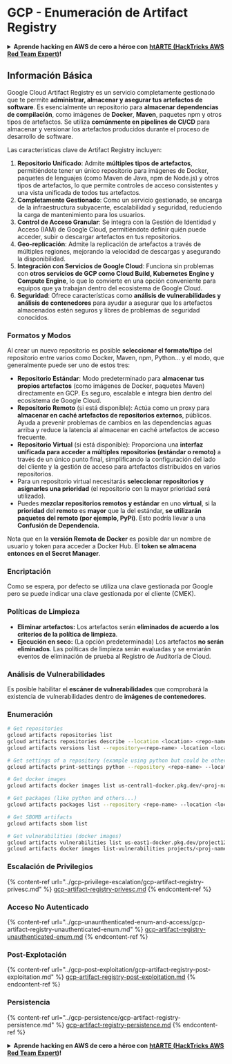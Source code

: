 # GCP - Enumeración de Artifact Registry

<details>

<summary><strong>Aprende hacking en AWS de cero a héroe con</strong> <a href="https://training.hacktricks.xyz/courses/arte"><strong>htARTE (HackTricks AWS Red Team Expert)</strong></a><strong>!</strong></summary>

Otras formas de apoyar a HackTricks:

* Si quieres ver a tu **empresa anunciada en HackTricks** o **descargar HackTricks en PDF**, consulta los [**PLANES DE SUSCRIPCIÓN**](https://github.com/sponsors/carlospolop)!
* Consigue el [**merchandising oficial de PEASS & HackTricks**](https://peass.creator-spring.com)
* Descubre [**La Familia PEASS**](https://opensea.io/collection/the-peass-family), nuestra colección de [**NFTs exclusivos**](https://opensea.io/collection/the-peass-family)
* **Únete al** 💬 [**grupo de Discord**](https://discord.gg/hRep4RUj7f) o al [**grupo de Telegram**](https://t.me/peass) o **sígueme** en **Twitter** 🐦 [**@carlospolopm**](https://twitter.com/carlospolopm)**.**
* **Comparte tus trucos de hacking enviando PRs a los repositorios** [**HackTricks**](https://github.com/carlospolop/hacktricks) y [**HackTricks Cloud**](https://github.com/carlospolop/hacktricks-cloud)
* de github.

</details>

## Información Básica

Google Cloud Artifact Registry es un servicio completamente gestionado que te permite **administrar, almacenar y asegurar tus artefactos de software**. Es esencialmente un repositorio para **almacenar dependencias de compilación**, como imágenes de **Docker**, **Maven**, paquetes npm y otros tipos de artefactos. Se utiliza **comúnmente en pipelines de CI/CD** para almacenar y versionar los artefactos producidos durante el proceso de desarrollo de software.

Las características clave de Artifact Registry incluyen:

1. **Repositorio Unificado**: Admite **múltiples tipos de artefactos**, permitiéndote tener un único repositorio para imágenes de Docker, paquetes de lenguajes (como Maven de Java, npm de Node.js) y otros tipos de artefactos, lo que permite controles de acceso consistentes y una vista unificada de todos tus artefactos.
2. **Completamente Gestionado**: Como un servicio gestionado, se encarga de la infraestructura subyacente, escalabilidad y seguridad, reduciendo la carga de mantenimiento para los usuarios.
3. **Control de Acceso Granular**: Se integra con la Gestión de Identidad y Acceso (IAM) de Google Cloud, permitiéndote definir quién puede acceder, subir o descargar artefactos en tus repositorios.
4. **Geo-replicación**: Admite la replicación de artefactos a través de múltiples regiones, mejorando la velocidad de descargas y asegurando la disponibilidad.
5. **Integración con Servicios de Google Cloud**: Funciona sin problemas con **otros servicios de GCP como Cloud Build, Kubernetes Engine y Compute Engine**, lo que lo convierte en una opción conveniente para equipos que ya trabajan dentro del ecosistema de Google Cloud.
6. **Seguridad**: Ofrece características como **análisis de vulnerabilidades y análisis de contenedores** para ayudar a asegurar que los artefactos almacenados estén seguros y libres de problemas de seguridad conocidos.

### Formatos y Modos

Al crear un nuevo repositorio es posible **seleccionar el formato/tipo** del repositorio entre varios como Docker, Maven, npm, Python... y el modo, que generalmente puede ser uno de estos tres:

* **Repositorio Estándar**: Modo predeterminado para **almacenar tus propios artefactos** (como imágenes de Docker, paquetes Maven) directamente en GCP. Es seguro, escalable e integra bien dentro del ecosistema de Google Cloud.
* **Repositorio Remoto** (si está disponible): Actúa como un proxy para **almacenar en caché artefactos de repositorios externos**, públicos. Ayuda a prevenir problemas de cambios en las dependencias aguas arriba y reduce la latencia al almacenar en caché artefactos de acceso frecuente.
* **Repositorio Virtual** (si está disponible): Proporciona una **interfaz unificada para acceder a múltiples repositorios (estándar o remoto)** a través de un único punto final, simplificando la configuración del lado del cliente y la gestión de acceso para artefactos distribuidos en varios repositorios.
* Para un repositorio virtual necesitarás **seleccionar repositorios y asignarles una prioridad** (el repositorio con la mayor prioridad será utilizado).
* Puedes **mezclar repositorios remotos y estándar** en uno **virtual**, si la **prioridad** del **remoto** es **mayor** que la del estándar, **se utilizarán paquetes del remoto (por ejemplo, PyPi)**. Esto podría llevar a una **Confusión de Dependencia.**

Nota que en la **versión Remota de Docker** es posible dar un nombre de usuario y token para acceder a Docker Hub. El **token se almacena entonces en el Secret Manager**.

### Encriptación

Como se espera, por defecto se utiliza una clave gestionada por Google pero se puede indicar una clave gestionada por el cliente (CMEK).

### Políticas de Limpieza

* **Eliminar artefactos:** Los artefactos serán **eliminados de acuerdo a los criterios de la política de limpieza**.
* **Ejecución en seco:** (La opción predeterminada) Los artefactos **no serán eliminados**. Las políticas de limpieza serán evaluadas y se enviarán eventos de eliminación de prueba al Registro de Auditoría de Cloud.

### Análisis de Vulnerabilidades

Es posible habilitar el **escáner de vulnerabilidades** que comprobará la existencia de vulnerabilidades dentro de **imágenes de contenedores**.

### Enumeración
```bash
# Get repositories
gcloud artifacts repositories list
gcloud artifacts repositories describe --location <location> <repo-name>
gcloud artifacts versions list --repository=<repo-name> -location <location> --package <package-name>

# Get settings of a repository (example using python but could be other)
gcloud artifacts print-settings python --repository <repo-name> --location <location>

# Get docker images
gcloud artifacts docker images list us-central1-docker.pkg.dev/<proj-name>/<repo-name>

# Get packages (like python and others...)
gcloud artifacts packages list --repository <repo-name> --location <location>

# Get SBOMB artifacts
gcloud artifacts sbom list

# Get vulnerabilities (docker images)
gcloud artifacts vulnerabilities list us-east1-docker.pkg.dev/project123/repository123/someimage@sha256:49765698074d6d7baa82f
gcloud artifacts docker images list-vulnerabilities projects/<proj-name>/locations/<location>/scans/<scan-uuid>
```
### Escalación de Privilegios

{% content-ref url="../gcp-privilege-escalation/gcp-artifact-registry-privesc.md" %}
[gcp-artifact-registry-privesc.md](../gcp-privilege-escalation/gcp-artifact-registry-privesc.md)
{% endcontent-ref %}

### Acceso No Autenticado

{% content-ref url="../gcp-unaunthenticated-enum-and-access/gcp-artifact-registry-unauthenticated-enum.md" %}
[gcp-artifact-registry-unauthenticated-enum.md](../gcp-unaunthenticated-enum-and-access/gcp-artifact-registry-unauthenticated-enum.md)
{% endcontent-ref %}

### Post-Explotación

{% content-ref url="../gcp-post-exploitation/gcp-artifact-registry-post-exploitation.md" %}
[gcp-artifact-registry-post-exploitation.md](../gcp-post-exploitation/gcp-artifact-registry-post-exploitation.md)
{% endcontent-ref %}

### Persistencia

{% content-ref url="../gcp-persistence/gcp-artifact-registry-persistence.md" %}
[gcp-artifact-registry-persistence.md](../gcp-persistence/gcp-artifact-registry-persistence.md)
{% endcontent-ref %}

<details>

<summary><strong>Aprende hacking en AWS de cero a héroe con</strong> <a href="https://training.hacktricks.xyz/courses/arte"><strong>htARTE (HackTricks AWS Red Team Expert)</strong></a><strong>!</strong></summary>

Otras formas de apoyar a HackTricks:

* Si quieres ver tu **empresa anunciada en HackTricks** o **descargar HackTricks en PDF**, consulta los [**PLANES DE SUSCRIPCIÓN**](https://github.com/sponsors/carlospolop)!
* Consigue el [**merchandising oficial de PEASS & HackTricks**](https://peass.creator-spring.com)
* Descubre [**La Familia PEASS**](https://opensea.io/collection/the-peass-family), nuestra colección de [**NFTs**](https://opensea.io/collection/the-peass-family) exclusivos
* **Únete al** 💬 [**grupo de Discord**](https://discord.gg/hRep4RUj7f) o al [**grupo de telegram**](https://t.me/peass) o **sígueme** en **Twitter** 🐦 [**@carlospolopm**](https://twitter.com/carlospolopm)**.**
* **Comparte tus trucos de hacking enviando PRs a los repositorios de GitHub** [**HackTricks**](https://github.com/carlospolop/hacktricks) y [**HackTricks Cloud**](https://github.com/carlospolop/hacktricks-cloud).

</details>
